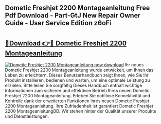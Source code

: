 ## Dometic Freshjet 2200 Montageanleitung Free Pdf Download - Part-GtJ New Repair Owner Guide - User Service Edition z6oFi

# <h2><a href="http://df7tq4.blite.top/?on=Dometic+Freshjet+2200+Montageanleitung">🔗Download 👉🔴 Dometic Freshjet 2200 Montageanleitung</a></h2>

[![Dometic Freshjet 2200 Montageanleitung new download](https://i.imgur.com/lujVjoI.png)](http://df7tq4.blite.top/?on=Dometic+Freshjet+2200+Montageanleitung)
Ihr neues Dometic Freshjet 2200 Montageanleitung wurde entwickelt, um Ihnen das Leben zu erleichtern. Dieses Benutzerhandbuch zeigt Ihnen, wie Sie Ihr Produkt installieren, bedienen und warten, um eine optimale Leistung zu erzielen. Bitte lesen Sie sorgfältig Dieses Handbuch enthält wichtige Informationen zum sicheren und effektiven Betrieb Ihres neuen Dometic Freshjet 2200 Montageanleitung. Erleben Sie nahtlose Konnektivität und Kontrolle dank der erweiterten Funktionen Ihres neuen Dometic Freshjet 2200 Montageanleitung. Ihre Zufriedenheit ist garantiert Dometic Freshjet 2200 MontageanleitungDD. Wir stehen hinter der Qualität unserer Produkte und Dienstleistungen.
